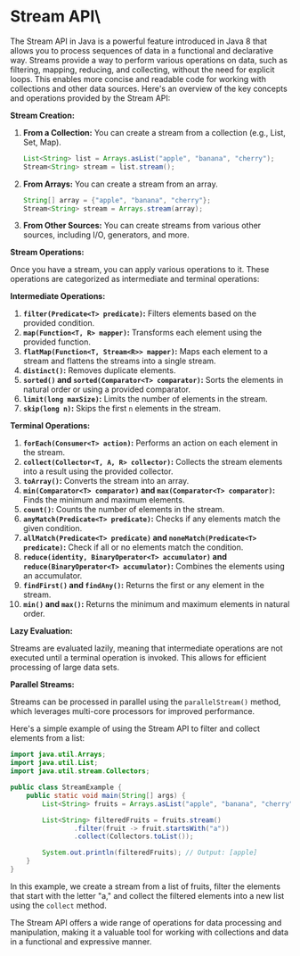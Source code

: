 # Stream API\

The Stream API in Java is a powerful feature introduced in Java 8 that allows you to process sequences of data in a functional and declarative way. Streams provide a way to perform various operations on data, such as filtering, mapping, reducing, and collecting, without the need for explicit loops. This enables more concise and readable code for working with collections and other data sources. Here's an overview of the key concepts and operations provided by the Stream API:

**Stream Creation:**

1. **From a Collection:**
   You can create a stream from a collection (e.g., List, Set, Map).

   ```java
   List<String> list = Arrays.asList("apple", "banana", "cherry");
   Stream<String> stream = list.stream();
   ```

2. **From Arrays:**
   You can create a stream from an array.

   ```java
   String[] array = {"apple", "banana", "cherry"};
   Stream<String> stream = Arrays.stream(array);
   ```

3. **From Other Sources:**
   You can create streams from various other sources, including I/O, generators, and more.

**Stream Operations:**

Once you have a stream, you can apply various operations to it. These operations are categorized as intermediate and terminal operations:

**Intermediate Operations:**

1. **`filter(Predicate<T> predicate)`:** Filters elements based on the provided condition.
2. **`map(Function<T, R> mapper)`:** Transforms each element using the provided function.
3. **`flatMap(Function<T, Stream<R>> mapper)`:** Maps each element to a stream and flattens the streams into a single stream.
4. **`distinct()`:** Removes duplicate elements.
5. **`sorted()` and `sorted(Comparator<T> comparator)`:** Sorts the elements in natural order or using a provided comparator.
6. **`limit(long maxSize)`:** Limits the number of elements in the stream.
7. **`skip(long n)`:** Skips the first `n` elements in the stream.

**Terminal Operations:**

1. **`forEach(Consumer<T> action)`:** Performs an action on each element in the stream.
2. **`collect(Collector<T, A, R> collector)`:** Collects the stream elements into a result using the provided collector.
3. **`toArray()`:** Converts the stream into an array.
4. **`min(Comparator<T> comparator)` and `max(Comparator<T> comparator)`:** Finds the minimum and maximum elements.
5. **`count()`:** Counts the number of elements in the stream.
6. **`anyMatch(Predicate<T> predicate)`:** Checks if any elements match the given condition.
7. **`allMatch(Predicate<T> predicate)` and `noneMatch(Predicate<T> predicate)`:** Check if all or no elements match the condition.
8. **`reduce(identity, BinaryOperator<T> accumulator)` and `reduce(BinaryOperator<T> accumulator)`:** Combines the elements using an accumulator.
9. **`findFirst()` and `findAny()`:** Returns the first or any element in the stream.
10. **`min()` and `max()`:** Returns the minimum and maximum elements in natural order.

**Lazy Evaluation:**

Streams are evaluated lazily, meaning that intermediate operations are not executed until a terminal operation is invoked. This allows for efficient processing of large data sets.

**Parallel Streams:**

Streams can be processed in parallel using the `parallelStream()` method, which leverages multi-core processors for improved performance.

Here's a simple example of using the Stream API to filter and collect elements from a list:

```java
import java.util.Arrays;
import java.util.List;
import java.util.stream.Collectors;

public class StreamExample {
    public static void main(String[] args) {
        List<String> fruits = Arrays.asList("apple", "banana", "cherry", "date");

        List<String> filteredFruits = fruits.stream()
                .filter(fruit -> fruit.startsWith("a"))
                .collect(Collectors.toList());

        System.out.println(filteredFruits); // Output: [apple]
    }
}
```

In this example, we create a stream from a list of fruits, filter the elements that start with the letter "a," and collect the filtered elements into a new list using the `collect` method.

The Stream API offers a wide range of operations for data processing and manipulation, making it a valuable tool for working with collections and data in a functional and expressive manner.